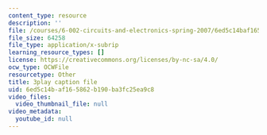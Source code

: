 ```yaml
---
content_type: resource
description: ''
file: /courses/6-002-circuits-and-electronics-spring-2007/6ed5c14baf165862b190ba3fc25ea9c8_-gRXU-O1FY4.vtt
file_size: 64258
file_type: application/x-subrip
learning_resource_types: []
license: https://creativecommons.org/licenses/by-nc-sa/4.0/
ocw_type: OCWFile
resourcetype: Other
title: 3play caption file
uid: 6ed5c14b-af16-5862-b190-ba3fc25ea9c8
video_files:
  video_thumbnail_file: null
video_metadata:
  youtube_id: null
---
```

